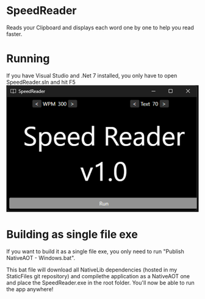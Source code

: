 # SpeedReader
Reads your Clipboard and displays each word one by one to help you read faster.

# Running
If you have Visual Studio and .Net 7 installed, you only have to open SpeedReader.sln and hit F5
![image](Images/Screenshot.png)

# Building as single file exe
If you want to build it as a single file exe, you only need to run "Publish NativeAOT - Windows.bat".

This bat file will download all NativeLib dependencies (hosted in my StaticFiles git repository) 
and compilethe application as a NativeAOT one and place the SpeedReader.exe in the root folder.
You'll now be able to run the app anywhere!
